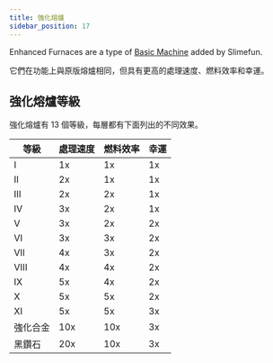 ```yaml
---
title: 強化熔爐
sidebar_position: 17
---
```


Enhanced Furnaces are a type of [Basic Machine](Basic-Machines.md) added by Slimefun.

它們在功能上與原版熔爐相同，但具有更高的處理速度、燃料效率和幸運。

## 強化熔爐等級

強化熔爐有 13 個等級，每層都有下面列出的不同效果。

| 等級   | 處理速度 | 燃料效率 | 幸運 |
| ---- | ---- | ---- | -- |
| I    | 1x   | 1x   | 1x |
| II   | 2x   | 1x   | 1x |
| III  | 2x   | 2x   | 1x |
| IV   | 3x   | 2x   | 1x |
| V    | 3x   | 2x   | 2x |
| VI   | 3x   | 3x   | 2x |
| VII  | 4x   | 3x   | 2x |
| VIII | 4x   | 4x   | 2x |
| IX   | 5x   | 4x   | 2x |
| X    | 5x   | 5x   | 2x |
| XI   | 5x   | 5x   | 3x |
| 強化合金 | 10x  | 10x  | 3x |
| 黑鑽石  | 20x  | 10x  | 3x |
